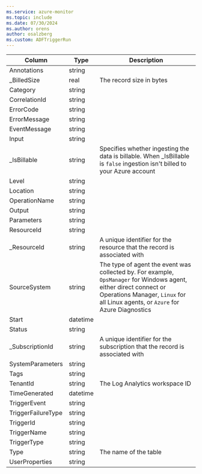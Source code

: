 ```yaml
---
ms.service: azure-monitor
ms.topic: include
ms.date: 07/30/2024
ms.author: orens
author: osalzberg
ms.custom: ADFTriggerRun
---
```



| Column | Type | Description |
|---|---|---|
| Annotations | string |   |
| _BilledSize | real | The record size in bytes |
| Category | string |   |
| CorrelationId | string |   |
| ErrorCode | string |   |
| ErrorMessage | string |   |
| EventMessage | string |   |
| Input | string |   |
| _IsBillable | string | Specifies whether ingesting the data is billable. When _IsBillable is `false` ingestion isn't billed to your Azure account |
| Level | string |   |
| Location | string |   |
| OperationName | string |   |
| Output | string |   |
| Parameters | string |   |
| ResourceId | string |   |
| _ResourceId | string | A unique identifier for the resource that the record is associated with |
| SourceSystem | string | The type of agent the event was collected by. For example, `OpsManager` for Windows agent, either direct connect or Operations Manager, `Linux` for all Linux agents, or `Azure` for Azure Diagnostics |
| Start | datetime |   |
| Status | string |   |
| _SubscriptionId | string | A unique identifier for the subscription that the record is associated with |
| SystemParameters | string |   |
| Tags | string |   |
| TenantId | string | The Log Analytics workspace ID |
| TimeGenerated | datetime |   |
| TriggerEvent | string |   |
| TriggerFailureType | string |   |
| TriggerId | string |   |
| TriggerName | string |   |
| TriggerType | string |   |
| Type | string | The name of the table |
| UserProperties | string |   |
